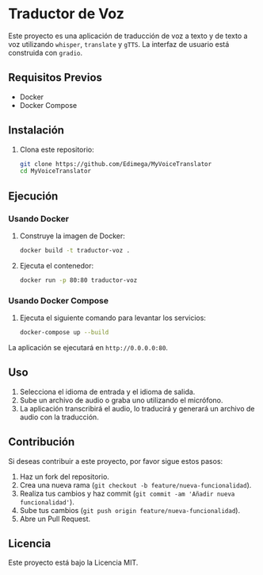 # Traductor de Voz

Este proyecto es una aplicación de traducción de voz a texto y de texto a voz utilizando `whisper`, `translate` y `gTTS`. La interfaz de usuario está construida con `gradio`.

## Requisitos Previos

- Docker
- Docker Compose

## Instalación

1. Clona este repositorio:
    ```sh
    git clone https://github.com/Edimega/MyVoiceTranslator
    cd MyVoiceTranslator
    ```

## Ejecución

### Usando Docker

1. Construye la imagen de Docker:
    ```sh
    docker build -t traductor-voz .
    ```

2. Ejecuta el contenedor:
    ```sh
    docker run -p 80:80 traductor-voz
    ```

### Usando Docker Compose

1. Ejecuta el siguiente comando para levantar los servicios:
    ```sh
    docker-compose up --build
    ```

La aplicación se ejecutará en `http://0.0.0.0:80`.

## Uso

1. Selecciona el idioma de entrada y el idioma de salida.
2. Sube un archivo de audio o graba uno utilizando el micrófono.
3. La aplicación transcribirá el audio, lo traducirá y generará un archivo de audio con la traducción.

## Contribución

Si deseas contribuir a este proyecto, por favor sigue estos pasos:

1. Haz un fork del repositorio.
2. Crea una nueva rama (`git checkout -b feature/nueva-funcionalidad`).
3. Realiza tus cambios y haz commit (`git commit -am 'Añadir nueva funcionalidad'`).
4. Sube tus cambios (`git push origin feature/nueva-funcionalidad`).
5. Abre un Pull Request.

## Licencia

Este proyecto está bajo la Licencia MIT.